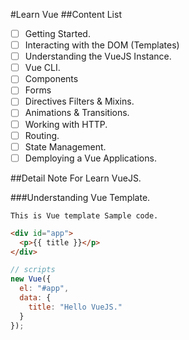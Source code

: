 #Learn Vue
##Content List

- [ ] Getting Started.
- [ ] Interacting with the DOM (Templates)
- [ ] Understanding the VueJS Instance.
- [ ] Vue CLI.
- [ ] Components
- [ ] Forms
- [ ] Directives Filters & Mixins.
- [ ] Animations & Transitions.
- [ ] Working with HTTP.
- [ ] Routing.
- [ ] State Management.
- [ ] Demploying a Vue Applications.

##Detail Note For Learn VueJS.

###Understanding Vue Template.

    This is Vue template Sample code.

```html
<div id="app">
  <p>{{ title }}</p>
</div>
```

```javascript
// scripts
new Vue({
  el: "#app",
  data: {
    title: "Hello VueJS."
  }
});
```
